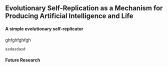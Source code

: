 ## Evolutionary Self-Replication as a Mechanism for Producing Artificial Intelligence and Life




#### A simple evolutionary self-replicator

ghfghfghfgh

```
asdasdasd
```







#### Future Research



